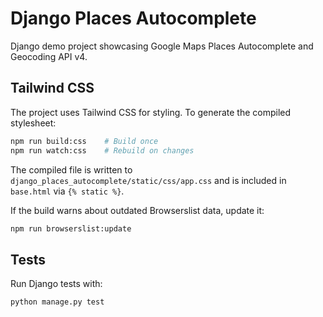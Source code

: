 # Django Places Autocomplete

Django demo project showcasing Google Maps Places Autocomplete and Geocoding API v4.

## Tailwind CSS

The project uses Tailwind CSS for styling. To generate the compiled stylesheet:

```bash
npm run build:css    # Build once
npm run watch:css    # Rebuild on changes
```

The compiled file is written to `django_places_autocomplete/static/css/app.css` and is included in `base.html` via `{% static %}`.

If the build warns about outdated Browserslist data, update it:

```bash
npm run browserslist:update
```

## Tests

Run Django tests with:

```bash
python manage.py test
```

